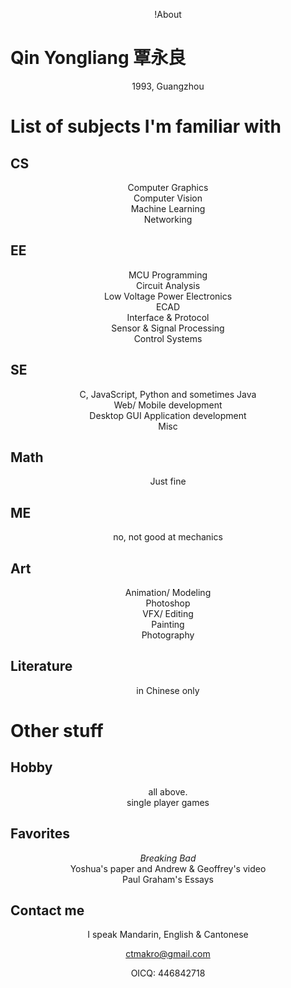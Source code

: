 !About

<style>p,ul {
  text-align: center;
  list-style-type: none;
  padding:0px;
  }
</style>

# Qin Yongliang 覃永良

1993, Guangzhou

# List of subjects I'm familiar with

## CS

- Computer Graphics
- Computer Vision
- Machine Learning
- Networking

## EE

- MCU Programming
- Circuit Analysis
- Low Voltage Power Electronics
- ECAD
- Interface & Protocol
- Sensor & Signal Processing
- Control Systems

## SE

- C, JavaScript, Python and sometimes Java
- Web/ Mobile development
- Desktop GUI Application development
- Misc

## Math

- Just fine

## ME

- no, not good at mechanics

## Art

- Animation/ Modeling
- Photoshop
- VFX/ Editing
- Painting
- Photography

## Literature

- in Chinese only


# Other stuff

## Hobby

- all above.
- single player games

## Favorites

- *Breaking Bad*
- Yoshua's paper and Andrew & Geoffrey's video
- Paul Graham's Essays

## Contact me

I speak Mandarin, English & Cantonese

<ctmakro@gmail.com>

OICQ: 446842718
